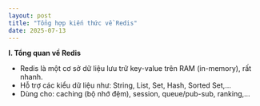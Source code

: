 ```yaml
---
layout: post
title: "Tổng hợp kiến thức về Redis"
date: 2025-07-13
---
```


**I. Tổng quan về Redis**

- Redis là một cơ sở dữ liệu lưu trữ key-value trên RAM (in-memory), rất nhanh.
- Hỗ trợ các kiểu dữ liệu như: String, List, Set, Hash, Sorted Set,...
- Dùng cho: caching (bộ nhớ đệm), session, queue/pub-sub, ranking,...
